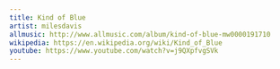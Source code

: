 ```yaml
---
title: Kind of Blue
artist: milesdavis
allmusic: http://www.allmusic.com/album/kind-of-blue-mw0000191710
wikipedia: https://en.wikipedia.org/wiki/Kind_of_Blue
youtube: https://www.youtube.com/watch?v=j9QXpfvgSVk
---
```

